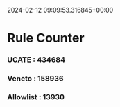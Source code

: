 2024-02-12 09:09:53.316845+00:00
# Rule Counter 
 ### UCATE : 434684

 ### Veneto : 158936

 ### Allowlist : 13930